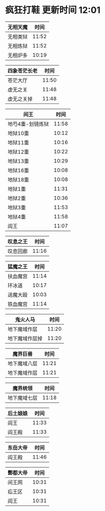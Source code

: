 # 疯狂打鞋 更新时间 12:01

| 无相天魔   | 时间    |
|--------|-------|
| 无相类狱 | 11:52 |
| 无相炼狱 | 11:52 |
| 无相炉多 | 10:19 |

| 四象苍茫长老   | 时间    |
|--------|-------|
| 苍茫大厅 | 11:50 |
| 虚无之关 | 11:48 |
| 虚无之关掉 | 11:48 |

| 间王   | 时间    |
|--------|-------|
| 地芍4重-划镜炼狱 | 11:58 |
| 地狱10重 | 10:12 |
| 地狱11重 | 10:16 |
| 地狱12重 | 10:22 |
| 地狱13重 | 10:29 |
| 地狱16重 | 10:08 |
| 地狱18重 | 10:08 |
| 地狱1重 | 11:31 |
| 地狱2重 | 10:36 |
| 地狱3重 | 11:53 |
| 地狱4重 | 11:58 |
| 阎王 | 11:07 |

| 叹息之王   | 时间    |
|--------|-------|
| 叹息回廊 | 11:16 |

| 猛魔之王   | 时间    |
|--------|-------|
| 扶血魔宫 | 11:14 |
| 环冰道 | 10:17 |
| 送魔大殴 | 10:03 |
| 铁血魔宫 | 11:14 |

| 鬼火人马   | 时间    |
|--------|-------|
| 地下魔域作层 | 11:20 |
| 地下魔域作层掉 | 11:20 |

| 魔界巨兽   | 时间    |
|--------|-------|
| 地下魔域八层 | 11:21 |
| 地下魔域作层 | 11:21 |

| 魔界统领   | 时间    |
|--------|-------|
| 地下魔域七层 | 11:18 |

| 后土娘娘   | 时间    |
|--------|-------|
| 阎王 | 11:33 |
| 阎王殿 | 11:33 |

| 东岳大帝   | 时间    |
|--------|-------|
| 阎王殿 | 11:46 |

| 酆都大帝   | 时间    |
|--------|-------|
| 间王网 | 10:31 |
| 疝王区 | 10:31 |
| 阎王 | 10:31 |